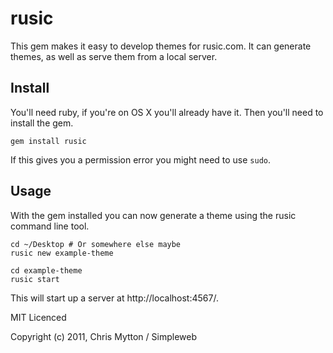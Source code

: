 rusic
=====

This gem makes it easy to develop themes for rusic.com. It can generate
themes, as well as serve them from a local server.

## Install

You'll need ruby, if you're on OS X you'll already have it. Then you'll
need to install the gem.

    gem install rusic

If this gives you a permission error you might need to use `sudo`.

## Usage

With the gem installed you can now generate a theme using the rusic
command line tool.

    cd ~/Desktop # Or somewhere else maybe
    rusic new example-theme

    cd example-theme
    rusic start

This will start up a server at http://localhost:4567/.

MIT Licenced

Copyright (c) 2011, Chris Mytton / Simpleweb
